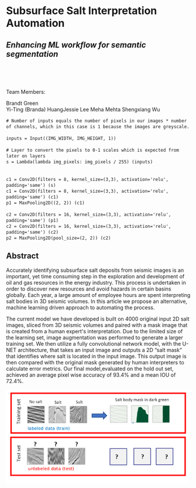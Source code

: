# Subsurface Salt Interpretation Automation
## *Enhancing ML workflow for semantic segmentation* 

<br><br><br>



Team Members: 

Brandt Green<br>
Yi-Ting (Branda) HuangJessie Lee
Meha Mehta
Shengxiang Wu



```
# Number of inputs equals the number of pixels in our images * number of channels, which in this case is 1 because the images are greyscale.

inputs = Input((IMG_WIDTH, IMG_HEIGHT, 1))
 
# Layer to convert the pixels to 0-1 scales which is expected from later on layers
s = Lambda(lambda img_pixels: img_pixels / 255) (inputs)


c1 = Conv2D(filters = 8, kernel_size=(3,3), activation='relu', padding='same') (s)
c1 = Conv2D(filters = 8, kernel_size=(3,3), activation='relu', padding='same') (c1)
p1 = MaxPooling2D((2, 2)) (c1)

c2 = Conv2D(filters = 16, kernel_size=(3,3), activation='relu', padding='same') (p1)
c2 = Conv2D(filters = 16, kernel_size=(3,3), activation='relu', padding='same') (c2)
p2 = MaxPooling2D(pool_size=(2, 2)) (c2)
```


## Abstract

Accurately identifying subsurface salt deposits from seismic images is an important, yet time consuming step in the exploration and development of oil and gas resources in the energy industry. This process is undertaken in order to discover new resources and avoid hazards in certain basins globally. Each year, a large amount of employee hours are spent interpreting salt bodies in 3D seismic volumes. In this article we propose an alternative, machine learning driven approach to automating the process. 

The current model we have developed is built on 4000 original input 2D salt images, sliced from 3D seismic volumes and paired with a mask image that is created from a human expert's interpretation. Due to the limited size of the learning set, image augmentation was performed to generate a larger training set. We then utilize a fully convolutional network model, with the U-NET architecture, that takes an input image and outputs a 2D “salt mask” that identifies where salt is located in the input image. This output image is then compared with the original mask generated by human interpreters to calculate error metrics.  Our final model,evaluated on the hold out set, achieved an average pixel wise accuracy of 93.4% and a mean IOU of 72.4%.

![Abstract Image](abstract_img.png)


